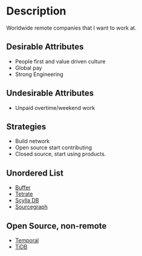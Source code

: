 # Description
Worldwide remote companies that I want to work at.

## Desirable Attributes
- People first and value driven culture
- Global pay
- Strong Engineering

## Undesirable Attributes
- Unpaid overtime/weekend work

## Strategies
- Build network
- Open source start contributing
- Closed source, start using products.


## Unordered List
- [Buffer](https://buffer.com/journey#open-roles)
- [Tetrate](https://tetrate.io/job/software-engineer-golang/)
- [Scylla DB](https://www.scylladb.com/company/careers/)
- [Sourcegraph](https://boards.greenhouse.io/sourcegraph91)

## Open Source, non-remote
- [Temporal](https://temporal.io/)
- [TiDB](https://www.pingcap.com/careers/)
